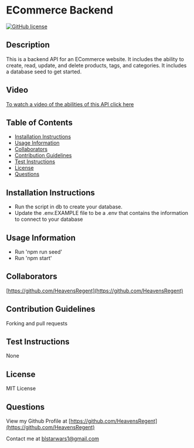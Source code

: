# ECommerce Backend
[![GitHub license](https://img.shields.io/badge/license-MIT-green)](./LICENSE.txt)

## Description
This is a backend API for an ECommerce website. It includes the ability to create, read, update, and delete products, tags, and categories. It includes a database seed to get started.

## Video
[To watch a video of the abilities of this API click here](https://drive.google.com/file/d/14YF4gpMJpiCdGCrDS6_qxmbMWdG5ksY-/view)

## Table of Contents
* [Installation Instructions](<#installation-instructions>)
* [Usage Information](<#usage-information>)
* [Collaborators](<#collaborators>)
* [Contribution Guidelines](<#contribution-guidelines>)
* [Test Instructions](<#test-instructions>)
* [License](<#license>)
* [Questions](<#questions>)


## Installation Instructions
* Run the script in db to create your database. 
* Update the .env.EXAMPLE file to be a .env that contains the information to connect to your database

## Usage Information
* Run 'npm run seed'
* Run 'npm start' 

## Collaborators
[https://github.com/HeavensRegent](https://github.com/HeavensRegent)

## Contribution Guidelines
Forking and pull requests

## Test Instructions
None

## License
MIT License

## Questions
View my Github Profile at [https://github.com/HeavensRegent](https://github.com/HeavensRegent)

Contact me at blstarwars1@gmail.com
